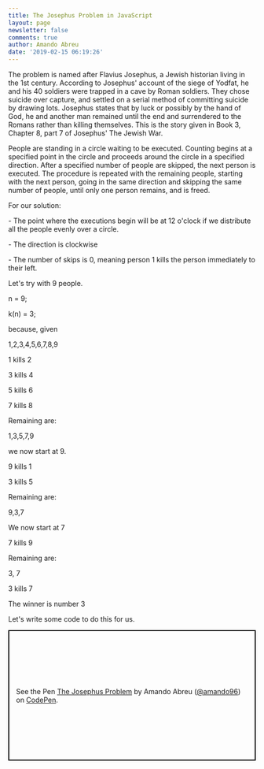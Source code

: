 ```yaml
---
title: The Josephus Problem in JavaScript
layout: page
newsletter: false
comments: true
author: Amando Abreu
date: '2019-02-15 06:19:26'
---
```

The problem is named after Flavius Josephus, a Jewish historian living in the 1st century. According to Josephus' account of the siege of Yodfat, he and his 40 soldiers were trapped in a cave by Roman soldiers. They chose suicide over capture, and settled on a serial method of committing suicide by drawing lots. Josephus states that by luck or possibly by the hand of God, he and another man remained until the end and surrendered to the Romans rather than killing themselves. This is the story given in Book 3, Chapter 8, part 7 of Josephus' The Jewish War.



People are standing in a circle waiting to be executed. Counting begins at a specified point in the circle and proceeds around the circle in a specified direction. After a specified number of people are skipped, the next person is executed. The procedure is repeated with the remaining people, starting with the next person, going in the same direction and skipping the same number of people, until only one person remains, and is freed.



For our solution:

\- The point where the executions begin will be at 12 o'clock if we distribute all the people evenly over a circle.

\- The direction is clockwise

\- The number of skips is 0, meaning person 1 kills the person immediately to their left.



Let's try with 9 people.

n = 9;

k(n) = 3;

because, given

1,2,3,4,5,6,7,8,9

1 kills 2

3 kills 4

5 kills 6

7 kills 8

Remaining are:

1,3,5,7,9

we now start at 9.

9 kills 1

3 kills 5

Remaining are:

9,3,7

We now start at 7

7 kills 9

Remaining are:

3, 7

3 kills 7

The winner is number 3

Let's write some code to do this for us.

<p class="codepen" data-height="265" data-theme-id="0" data-default-tab="js,result" data-user="amando96" data-slug-hash="gqBQeR" style="height: 265px; box-sizing: border-box; display: flex; align-items: center; justify-content: center; border: 2px solid black; margin: 1em 0; padding: 1em;" data-pen-title="The Josephus Problem">
  <span>See the Pen <a href="https://codepen.io/amando96/pen/gqBQeR/">
  The Josephus Problem</a> by Amando Abreu (<a href="https://codepen.io/amando96">@amando96</a>)
  on <a href="https://codepen.io">CodePen</a>.</span>
</p>
<script async src="https://static.codepen.io/assets/embed/ei.js"></script>
